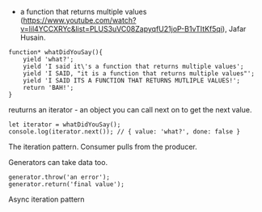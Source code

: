 
 - a function that returns multiple values (https://www.youtube.com/watch?v=lil4YCCXRYc&list=PLUS3uVC08ZapyqfU21joP-B1vTItKf5qi), Jafar Husain.

 ```
 function* whatDidYouSay(){
     yield 'what?';
     yield 'I said it\'s a function that returns multiple values';
     yield 'I SAID, "it is a function that returns multiple values"';
     yield 'I SAID ITS A FUNCTION THAT RETURNS MUTLIPLE VALUES!';
     return 'BAH!';
 }
 ```

 reuturns an iterator - an object you can call next on to get the next value.
 ```
 let iterator = whatDidYouSay();
 console.log(iterator.next()); // { value: 'what?', done: false }
 ```

 The iteration pattern.
 Consumer pulls from the producer.

 Generators can take data too.

 ``` 
 generator.throw('an error');
 generator.return('final value');
 ```

 Async iteration pattern